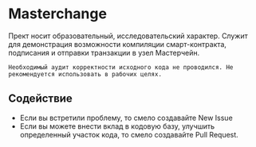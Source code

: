 # Masterchange

Прект носит образовательный, исследовательский характер. Служит для демонстрация возможности компиляции смарт-контракта, подписания и отправки транзакции в узел Мастерчейн.
 
    Необходимый аудит корректности исходного кода не проводился. Не рекомендуется использовать в рабочих целях.

## Содействие

- Если вы встретили проблему, то смело создавайте New Issue
- Если вы можете внести вклад в кодовую базу, улучшить определенный участок кода, то смело создавайте Pull Request.
